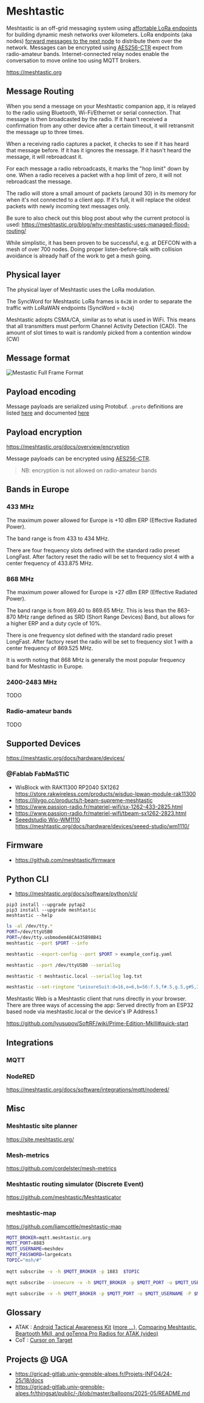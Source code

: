 # Meshtastic

Meshtastic is an off-grid messaging system using [affortable LoRa endpoints](https://meshtastic.org/docs/hardware/devices) for building dynamic mesh networks over kilometers. LoRa endpoints (aka nodes) [forward messages to the next node](https://meshtastic.org/blog/why-meshtastic-uses-managed-flood-routing/) to distribute them over the network. Messages can be encrypted using [AES256-CTR](https://meshtastic.org/docs/overview/encryption/) expect from radio-amateur bands. Internet-connected relay nodes enable the conversation to move online too using MQTT brokers.

https://meshtastic.org


## Message Routing

When you send a message on your Meshtastic companion app, it is relayed to the radio using Bluetooth, Wi-Fi/Ethernet or serial connection. That message is then broadcasted by the radio. If it hasn't received a confirmation from any other device after a certain timeout, it will retransmit the message up to three times.

When a receiving radio captures a packet, it checks to see if it has heard that message before. If it has it ignores the message. If it hasn't heard the message, it will rebroadcast it.

For each message a radio rebroadcasts, it marks the "hop limit" down by one. When a radio receives a packet with a hop limit of zero, it will not rebroadcast the message.

The radio will store a small amount of packets (around 30) in its memory for when it's not connected to a client app. If it's full, it will replace the oldest packets with newly incoming text messages only.

Be sure to also check out this blog post about why the current protocol is used: https://meshtastic.org/blog/why-meshtastic-uses-managed-flood-routing/

While simplistic, it has been proven to be successful, e.g. at DEFCON with a mesh of over 700 nodes. Doing proper listen-before-talk with collision avoidance is already half of the work to get a mesh going.

## Physical layer

The physical layer of Meshtastic uses the LoRa modulation.

The SyncWord for Meshtastic LoRa frames is `0x2B` in order to separate the traffic with LoRaWAN endpoints (SyncWord = `0x34`)

Meshtastic adopts CSMA/CA, similar as to what is used in WiFi. This means that all transmitters must perform Channel Activity Detection (CAD). The amount of slot times to wait is randomly picked from a contention window (CW)

## Message format

![Mestastic Full Frame Format](Mestastic_Full_Frame_Format.png)

## Payload encoding

Message payloads are serialized using Protobuf. `.proto` definitions are listed [here](https://github.com/meshtastic/protobufs/tree/master/meshtastic) and documented [here](https://buf.build/meshtastic/protobufs/docs/main:meshtastic#) 

## Payload encryption

https://meshtastic.org/docs/overview/encryption

Message payloads can be encrypted using [AES256-CTR](https://meshtastic.org/docs/overview/encryption/).

> NB: encryption is not allowed on radio-amateur bands

## Bands in Europe

### 433 MHz

The maximum power allowed for Europe is +10 dBm ERP (Effective Radiated Power).

The band range is from 433 to 434 MHz.

There are four frequency slots defined with the standard radio preset LongFast. After factory reset the radio will be set to frequency slot 4 with a center frequency of 433.875 MHz.

### 868 MHz

The maximum power allowed for Europe is +27 dBm ERP (Effective Radiated Power).

The band range is from 869.40 to 869.65 MHz. This is less than the 863–870 MHz range defined as SRD (Short Range Devices) Band, but allows for a higher ERP and a duty cycle of 10%.

There is one frequency slot defined with the standard radio preset LongFast. After factory reset the radio will be set to frequency slot 1 with a center frequency of 869.525 MHz.

It is worth noting that 868 MHz is generally the most popular frequency band for Meshtastic in Europe.

### 2400-2483 MHz

TODO

### Radio-amateur bands

TODO

## Supported Devices

https://meshtastic.org/docs/hardware/devices/

### @Fablab FabMaSTIC

* WisBlock with RAK11300 RP2040 SX1262 https://store.rakwireless.com/products/wisduo-lpwan-module-rak11300
* https://lilygo.cc/products/t-beam-supreme-meshtastic
* https://www.passion-radio.fr/materiel-wifi/sx-1262-433-2825.html
* https://www.passion-radio.fr/materiel-wifi/tbeam-sx1262-2823.html
* [Seeedstudio Wio-WM1110](https://wiki.seeedstudio.com/Wio-WM/Introduction/) https://meshtastic.org/docs/hardware/devices/seeed-studio/wm1110/


## Firmware

* https://github.com/meshtastic/firmware

## Python CLI

* https://meshtastic.org/docs/software/python/cli/

```
pip3 install --upgrade pytap2
pip3 install --upgrade meshtastic
meshtastic --help
```

```bash
ls -al /dev/tty.*
PORT=/dev/ttyUSB0
PORT=/dev/tty.usbmodem48CA435B98B41
meshtastic --port $PORT --info

meshtastic --export-config --port $PORT > example_config.yaml

meshtastic --port /dev/ttyUSB0 --seriallog

meshtastic -t meshtastic.local --seriallog log.txt

meshtastic --set-ringtone "LeisureSuit:d=16,o=6,b=56:f.5,f#.5,g.5,g#5,32a#5,f5,g#.5,a#.5,32f5,g#5,32a#5,g#5,8c#.,a#5,32c#,a5,a#.5,c#.,32a5,a#5,32c#,d#,8e,c#.,f.,f.,f.,f.,f,32e,d#,8d,a#.5,e,32f,e,32f,c#,d#.,c#"
```

Meshtastic Web is a Meshtastic client that runs directly in your browser. There are three ways of accessing the app: Served directly from an ESP32 based node via meshtastic.local or the device's IP Address.1

https://github.com/lyusupov/SoftRF/wiki/Prime-Edition-MkIII#quick-start

## Integrations

### MQTT


### NodeRED

https://meshtastic.org/docs/software/integrations/mqtt/nodered/


## Misc

### Meshtastic site planner

https://site.meshtastic.org/

### Mesh-metrics

https://github.com/cordelster/mesh-metrics

### Meshtastic routing simulator (Discrete Event)

https://github.com/meshtastic/Meshtasticator

### meshtastic-map

https://github.com/liamcottle/meshtastic-map

```bash
MQTT_BROKER=mqtt.meshtastic.org
MQTT_PORT=8883
MQTT_USERNAME=meshdev
MQTT_PASSWORD=large4cats
TOPIC="msh/#"
  
mqtt subscribe -v -h $MQTT_BROKER -p 1883  $TOPIC

mqtt subscribe --insecure -v -h $MQTT_BROKER -p $MQTT_PORT -u $MQTT_USERNAME -P $MQTT_PASSWORD -l mqtts $TOPIC

mqtt subscribe -v -h $MQTT_BROKER -p $MQTT_PORT -u $MQTT_USERNAME -P $MQTT_PASSWORD  $TOPIC
```

## Glossary

* ATAK : [Android Tactical Awareness Kit](https://en.wikipedia.org/wiki/Android_Team_Awareness_Kit) ([more ...](https://freetakteam.github.io/FreeTAKServer-User-Docs/)), [Comparing Meshtastic, Beartooth MkII, and goTenna Pro Radios for ATAK (video)](https://www.youtube.com/watch?v=b8bVSwhYt8U)
* CoT : [Cursor on Target](https://pmc.ncbi.nlm.nih.gov/articles/PMC3615829/)

## Projects @ UGA

* https://gricad-gitlab.univ-grenoble-alpes.fr/Projets-INFO4/24-25/18/docs
* https://gricad-gitlab.univ-grenoble-alpes.fr/thingsat/public/-/blob/master/balloons/2025-05/README.md
